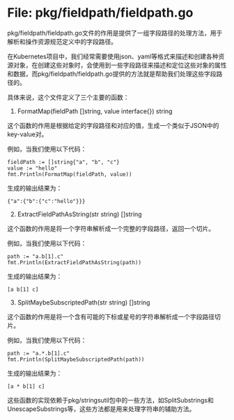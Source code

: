 # File: pkg/fieldpath/fieldpath.go

pkg/fieldpath/fieldpath.go文件的作用是提供了一组字段路径的处理方法，用于解析和操作资源规范定义中的字段路径。

在Kubernetes项目中，我们经常需要使用json、yaml等格式来描述和创建各种资源对象，在创建这些对象时，会使用到一些字段路径来描述和定位这些对象的属性和数据，而pkg/fieldpath/fieldpath.go提供的方法就是帮助我们处理这些字段路径的。

具体来说，这个文件定义了三个主要的函数：

1. FormatMap(fieldPath []string, value interface{}) string

这个函数的作用是根据给定的字段路径和对应的值，生成一个类似于JSON中的key-value对。

例如，当我们使用以下代码：

```
fieldPath := []string{"a", "b", "c"}
value := "hello"
fmt.Println(FormatMap(fieldPath, value))
```

生成的输出结果为：

```
{"a":{"b":{"c":"hello"}}}
```

2. ExtractFieldPathAsString(str string) []string

这个函数的作用是将一个字符串解析成一个完整的字段路径，返回一个切片。

例如，当我们使用以下代码：

```
path := "a.b[1].c"
fmt.Println(ExtractFieldPathAsString(path))
```

生成的输出结果为：

```
[a b[1] c]
```

3. SplitMaybeSubscriptedPath(str string) []string

这个函数的作用是将一个含有可能的下标或星号的字符串解析成一个字段路径切片。

例如，当我们使用以下代码：

```
path := "a.*.b[1].c"
fmt.Println(SplitMaybeSubscriptedPath(path))
```

生成的输出结果为：

```
[a * b[1] c]
```

这些函数的实现依赖于pkg/stringsutil包中的一些方法，如SplitSubstrings和UnescapeSubstrings等，这些方法都是用来处理字符串的辅助方法。

